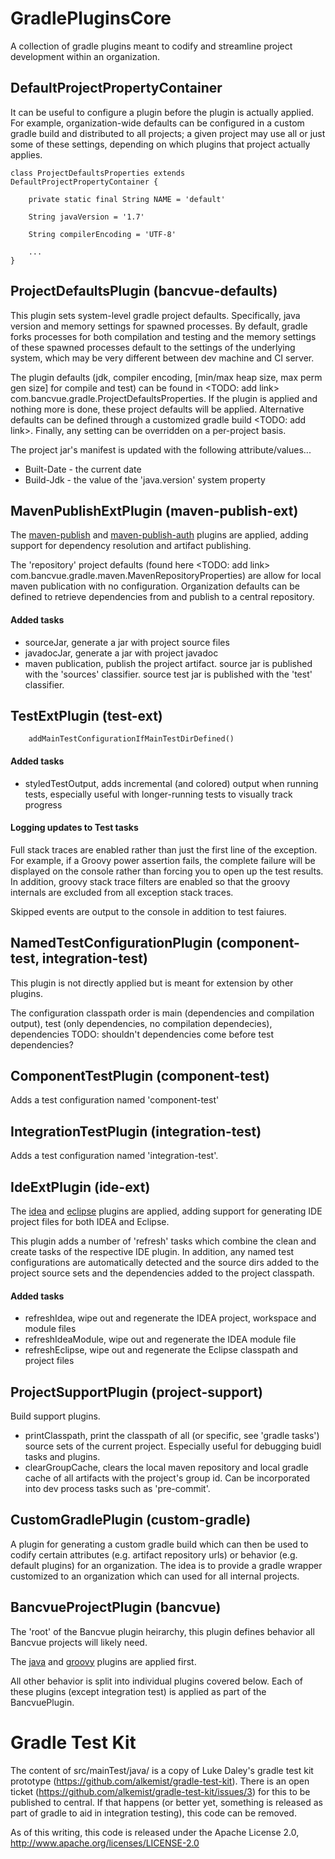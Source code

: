 # GradlePluginsCore

A collection of gradle plugins meant to codify and streamline project development within an organization.  



## DefaultProjectPropertyContainer

It can be useful to configure a plugin before the plugin is actually applied.  For example, organization-wide defaults
can be configured in a custom gradle build and distributed to all projects; a given project may use all or just some of
these settings, depending on which plugins that project actually applies.  

	class ProjectDefaultsProperties extends DefaultProjectPropertyContainer {

		private static final String NAME = 'default'

		String javaVersion = '1.7'

		String compilerEncoding = 'UTF-8'

		...
	}


## ProjectDefaultsPlugin (bancvue-defaults)

This plugin sets system-level gradle project defaults.  Specifically, java version and memory settings for spawned
processes.  By default, gradle forks processes for both compilation and testing and the memory settings of these spawned
processes default to the settings of the underlying system, which may be very different between dev machine and CI server.

The plugin defaults (jdk, compiler encoding, [min/max heap size, max perm gen size] for compile and test) can be found
in <TODO: add link> com.bancvue.gradle.ProjectDefaultsProperties.  If the plugin is applied and nothing more is done, these
project defaults will be applied.  Alternative defaults can be defined through a customized gradle build <TODO: add link>.
Finally, any setting can be overridden on a per-project basis.

The project jar's manifest is updated with the following attribute/values...

 * Built-Date - the current date
 * Build-Jdk - the value of the 'java.version' system property





## MavenPublishExtPlugin (maven-publish-ext)

The [maven-publish](http://www.gradle.org/docs/current/userguide/publishing_maven.html)
and [maven-publish-auth](https://github.com/sebersole/gradle-maven-publish-auth)
plugins are applied, adding support for dependency resolution and artifact publishing.

The 'repository' project defaults (found here <TODO: add link> com.bancvue.gradle.maven.MavenRepositoryProperties)
are allow for local maven publication with no configuration.  Organization defaults can be defined to retrieve
dependencies from and publish to a central repository.


#### Added tasks

* sourceJar, generate a jar with project source files
* javadocJar, generate a jar with project javadoc
* maven publication, publish the project artifact.  source jar is published with the 'sources' classifier.  source test
jar is published with the 'test' classifier.


## TestExtPlugin (test-ext)

        addMainTestConfigurationIfMainTestDirDefined()

#### Added tasks

* styledTestOutput, adds incremental (and colored) output when running tests, especially useful with longer-running tests to visually track progress

#### Logging updates to Test tasks

Full stack traces are enabled rather than just the first line of the exception.  For example, if a Groovy power
assertion fails, the complete failure will be displayed on the console rather than forcing you to open up
the test results.  In addition, groovy stack trace filters are enabled so that the groovy internals are excluded
from all exception stack traces.

Skipped events are output to the console in addition to test faiures.


## NamedTestConfigurationPlugin (component-test, integration-test)

This plugin is not directly applied but is meant for extension by other plugins.

The configuration classpath order is main (dependencies and compilation output), test (only dependencies, no
compilation dependecies), <named test configuration> dependencies
TODO: shouldn't <named test configuration> dependencies come before test dependencies?

## ComponentTestPlugin (component-test)

Adds a test configuration named 'component-test'


## IntegrationTestPlugin (integration-test)

Adds a test configuration named 'integration-test'.


## IdeExtPlugin (ide-ext)

The [idea](http://www.gradle.org/docs/current/userguide/idea_plugin.html)
and [eclipse](http://www.gradle.org/docs/current/userguide/idea_plugin.html)
plugins are applied, adding support for generating IDE project files for both IDEA and Eclipse.

This plugin adds a number of 'refresh' tasks which combine the clean and create tasks of the respective IDE plugin.
In addition, any named test configurations are automatically detected and the source dirs added to the project
source sets and the dependencies added to the project classpath.

#### Added tasks

* refreshIdea, wipe out and regenerate the IDEA project, workspace and module files
* refreshIdeaModule, wipe out and regenerate the IDEA module file
* refreshEclipse, wipe out and regenerate the Eclipse classpath and project files


## ProjectSupportPlugin (project-support)

Build support plugins.

* printClasspath, print the classpath of all (or specific, see 'gradle tasks') source sets of the current project.
  Especially useful for debugging buidl tasks and plugins.
* clearGroupCache, clears the local maven repository and local gradle cache of all artifacts with the project's group id.
  Can be incorporated into dev process tasks such as 'pre-commit'.

## CustomGradlePlugin (custom-gradle)

A plugin for generating a custom gradle build which can then be used to codify certain
attributes (e.g. artifact repository urls) or behavior (e.g. default plugins) for an
organization.  The idea is to provide a gradle wrapper customized to an organization
which can used for all internal projects.


## BancvueProjectPlugin (bancvue)

The 'root' of the Bancvue plugin heirarchy, this plugin defines behavior all Bancvue projects will likely need.

The [java](http://www.gradle.org/docs/current/userguide/java_plugin.html)
and [groovy](http://www.gradle.org/docs/current/userguide/groovy_plugin.html) plugins are applied first.

All other behavior is split into individual plugins covered below.  Each of these plugins (except integration test)
is applied as part of the BancvuePlugin.

# Gradle Test Kit

The content of src/mainTest/java/ is a copy of Luke Daley's gradle test kit prototype (https://github.com/alkemist/gradle-test-kit).
There is an open ticket (https://github.com/alkemist/gradle-test-kit/issues/3) for this to be published to central.
If that happens (or better yet, something is released as part of gradle to aid in integration testing), this code
can be removed.

As of this writing, this code is released under the Apache License 2.0, http://www.apache.org/licenses/LICENSE-2.0
